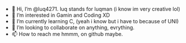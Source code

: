 - 👋 Hi, I’m @luq4271. luq stands for luqman (i know im very creative lol)
- 👀 I’m interested in Gamin and Coding XD
- 🌱 I’m currently learning C, (yeah i know but i have to because of UNI)
- 💞️ I’m looking to collaborate on anything, evrything.
- 📫 How to reach me hmmm, on github maybe.

<!---
luq4271/luq4271 is a ✨ special ✨ repository because its `README.md` (this file) appears on your GitHub profile.
You can click the Preview link to take a look at your changes.
--->
